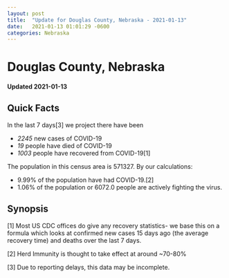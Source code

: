 ```yaml
---
layout: post
title:  "Update for Douglas County, Nebraska - 2021-01-13"
date:   2021-01-13 01:01:29 -0600
categories: Nebraska
---
```


# Douglas County, Nebraska
#### Updated 2021-01-13

## Quick Facts

In the last 7 days[3] we project there have been
- *2245* new cases of COVID-19
- *19* people have died of COVID-19
- *1003* people have recovered from COVID-19[1]

The population in this census area is 571327. By our calculations:
- 9.99% of the population have had COVID-19.[2]
- 1.06% of the population or 6072.0 people are actively fighting the virus.

## Synopsis




[1] Most US CDC offices do give any recovery statistics- we base this on a formula which looks at confirmed new cases
15 days ago (the average recovery time) and deaths over the last 7 days.

[2] Herd Immunity is thought to take effect at around ~70-80%

[3] Due to reporting delays, this data may be incomplete.
 
    